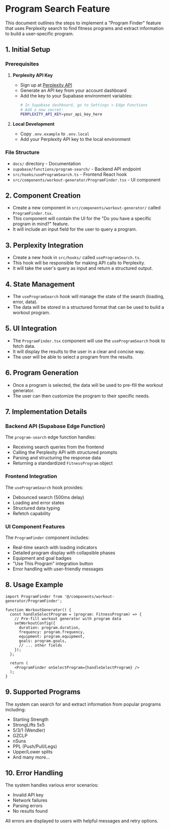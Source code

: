 # Program Search Feature

This document outlines the steps to implement a "Program Finder" feature that uses Perplexity search to find fitness programs and extract information to build a user-specific program.

## 1. Initial Setup

### Prerequisites

1. **Perplexity API Key**
   - Sign up at [Perplexity API](https://www.perplexity.ai/api)
   - Generate an API key from your account dashboard
   - Add the key to your Supabase environment variables:
     ```bash
     # In Supabase dashboard, go to Settings > Edge Functions
     # Add a new secret:
     PERPLEXITY_API_KEY=your_api_key_here
     ```

2. **Local Development**
   - Copy `.env.example` to `.env.local`
   - Add your Perplexity API key to the local environment

### File Structure
- `docs/` directory - Documentation
- `supabase/functions/program-search/` - Backend API endpoint
- `src/hooks/useProgramSearch.ts` - Frontend React hook
- `src/components/workout-generator/ProgramFinder.tsx` - UI component

## 2. Component Creation

- Create a new component in `src/components/workout-generator/` called `ProgramFinder.tsx`.
- This component will contain the UI for the "Do you have a specific program in mind?" feature.
- It will include an input field for the user to query a program.

## 3. Perplexity Integration

- Create a new hook in `src/hooks/` called `useProgramSearch.ts`.
- This hook will be responsible for making API calls to Perplexity.
- It will take the user's query as input and return a structured output.

## 4. State Management

- The `useProgramSearch` hook will manage the state of the search (loading, error, data).
- The data will be stored in a structured format that can be used to build a workout program.

## 5. UI Integration

- The `ProgramFinder.tsx` component will use the `useProgramSearch` hook to fetch data.
- It will display the results to the user in a clear and concise way.
- The user will be able to select a program from the results.

## 6. Program Generation

- Once a program is selected, the data will be used to pre-fill the workout generator.
- The user can then customize the program to their specific needs.

## 7. Implementation Details

### Backend API (Supabase Edge Function)

The `program-search` edge function handles:
- Receiving search queries from the frontend
- Calling the Perplexity API with structured prompts
- Parsing and structuring the response data
- Returning a standardized `FitnessProgram` object

### Frontend Integration

The `useProgramSearch` hook provides:
- Debounced search (500ms delay)
- Loading and error states
- Structured data typing
- Refetch capability

### UI Component Features

The `ProgramFinder` component includes:
- Real-time search with loading indicators
- Detailed program display with collapsible phases
- Equipment and goal badges
- "Use This Program" integration button
- Error handling with user-friendly messages

## 8. Usage Example

```tsx
import ProgramFinder from '@/components/workout-generator/ProgramFinder';

function WorkoutGenerator() {
  const handleSelectProgram = (program: FitnessProgram) => {
    // Pre-fill workout generator with program data
    setWorkoutConfig({
      duration: program.duration,
      frequency: program.frequency,
      equipment: program.equipment,
      goals: program.goals,
      // ... other fields
    });
  };

  return (
    <ProgramFinder onSelectProgram={handleSelectProgram} />
  );
}
```

## 9. Supported Programs

The system can search for and extract information from popular programs including:
- Starting Strength
- StrongLifts 5x5
- 5/3/1 (Wendler)
- GZCLP
- nSuns
- PPL (Push/Pull/Legs)
- Upper/Lower splits
- And many more...

## 10. Error Handling

The system handles various error scenarios:
- Invalid API key
- Network failures
- Parsing errors
- No results found

All errors are displayed to users with helpful messages and retry options.
